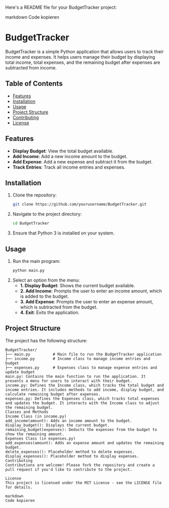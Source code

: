 Here's a README file for your BudgetTracker project:

markdown
Code kopieren
# BudgetTracker

BudgetTracker is a simple Python application that allows users to track their income and expenses. It helps users manage their budget by displaying total income, total expenses, and the remaining budget after expenses are subtracted from income.

## Table of Contents
- [Features](#features)
- [Installation](#installation)
- [Usage](#usage)
- [Project Structure](#project-structure)
- [Contributing](#contributing)
- [License](#license)

## Features
- **Display Budget**: View the total budget available.
- **Add Income**: Add a new income amount to the budget.
- **Add Expense**: Add a new expense and subtract it from the budget.
- **Track Entries**: Track all income entries and expenses.

## Installation
1. Clone the repository:
    ```bash
    git clone https://github.com/yourusername/BudgetTracker.git
    ```
2. Navigate to the project directory:
    ```bash
    cd BudgetTracker
    ```
3. Ensure that Python 3 is installed on your system. 

## Usage
1. Run the main program:
    ```bash
    python main.py
    ```
2. Select an option from the menu:
   - **1. Display Budget**: Shows the current budget available.
   - **2. Add Income**: Prompts the user to enter an income amount, which is added to the budget.
   - **3. Add Expense**: Prompts the user to enter an expense amount, which is subtracted from the budget.
   - **4. Exit**: Exits the application.

## Project Structure
The project has the following structure:

```plaintext
BudgetTracker/
├── main.py          # Main file to run the BudgetTracker application
├── income.py        # Income class to manage income entries and budget
├── expenses.py      # Expenses class to manage expense entries and update budget
main.py: Contains the main function to run the application. It presents a menu for users to interact with their budget.
income.py: Defines the Income class, which tracks the total budget and income entries. It includes methods to add income, display budget, and calculate remaining budget after expenses.
expenses.py: Defines the Expenses class, which tracks total expenses and updates the budget. It interacts with the Income class to adjust the remaining budget.
Classes and Methods
Income Class (in income.py)
add_income(amount): Adds an income amount to the budget.
display_budget(): Displays the current budget.
remaining_budget(expenses): Deducts the expenses from the budget to show the remaining amount.
Expenses Class (in expenses.py)
add_expenses(amount): Adds an expense amount and updates the remaining budget.
delete_expenses(): Placeholder method to delete expenses.
display_expenses(): Placeholder method to display expenses.
Contributing
Contributions are welcome! Please fork the repository and create a pull request if you'd like to contribute to the project.

License
This project is licensed under the MIT License - see the LICENSE file for details.

markdown
Code kopieren
